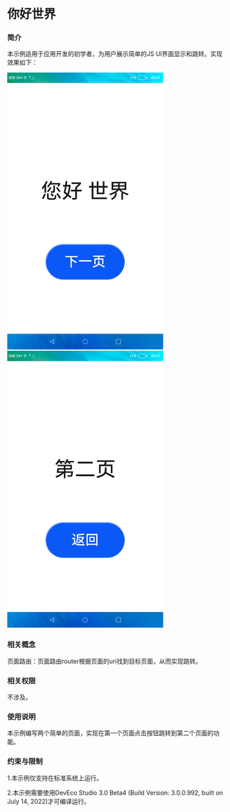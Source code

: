 # 你好世界

### 简介

本示例适用于应用开发的初学者，为用户展示简单的JS UI界面显示和跳转。实现效果如下：

![](screenshots/device/main.png) ![](screenshots/device/second.png)

### 相关概念

页面路由：页面路由router根据页面的uri找到目标页面，从而实现跳转。

### 相关权限

不涉及。

### 使用说明

本示例编写两个简单的页面，实现在第一个页面点击按钮跳转到第二个页面的功能。

### 约束与限制

1.本示例仅支持在标准系统上运行。

2.本示例需要使用DevEco Studio 3.0 Beta4 (Build Version: 3.0.0.992, built on July 14, 2022)才可编译运行。